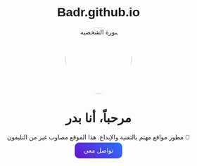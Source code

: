 # Badr.github.io
<!DOCTYPE html>
<html lang="ar">
<head>
  <meta charset="UTF-8">
  <meta name="viewport" content="width=device-width, initial-scale=1">
  <title>بدر | الصفحة الرسمية</title>
  <link rel="stylesheet" href="https://unpkg.com/@picocss/pico">
  <link href="https://fonts.googleapis.com/css2?family=Tajawal&display=swap" rel="stylesheet">
  <style>
    body { font-family: 'Tajawal', sans-serif; text-align: center; padding-top: 50px; }
    img { border-radius: 50%; width: 150px; }
    .btn { background: linear-gradient(45deg, #6a11cb, #2575fc); color: white; padding: 10px 20px; border-radius: 10px; text-decoration: none; }
  </style>
</head>
<body>
  <main class="container">
    <img src="https://via.placeholder.com/150" alt="الصورة الشخصية">
    <h1>مرحباً، أنا بدر</h1>
    <p>مطور مواقع مهتم بالتقنية والإبداع. هذا الموقع مصاوب غير من التليفون 📱</p>
    <a href="mailto:your@email.com" class="btn">تواصل معي</a>
  </main>
</body>
</html>

